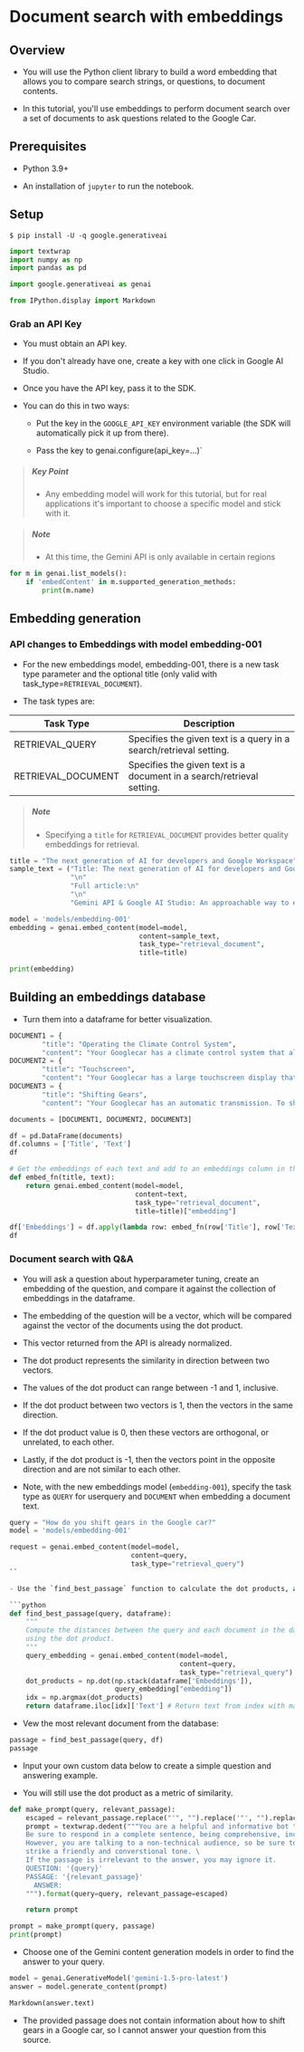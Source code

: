 # Document search with embeddings

## Overview

- You will use the Python client library to build a word embedding that allows you to compare search strings, or questions, to document contents.

- In this tutorial, you'll use embeddings to perform document search over a set of documents to ask questions related to the Google Car.

## Prerequisites

- Python 3.9+

- An installation of `jupyter` to run the notebook.

## Setup

```shell
$ pip install -U -q google.generativeai
```

```python
import textwrap
import numpy as np
import pandas as pd

import google.generativeai as genai

from IPython.display import Markdown
```

### Grab an API Key

- You must obtain an API key.

- If you don't already have one, create a key with one click in Google AI Studio.

- Once you have the API key, pass it to the SDK.

- You can do this in two ways:

    - Put the key in the `GOOGLE_API_KEY` environment variable (the SDK will automatically pick it up from there).

    - Pass the key to genai.configure(api_key=...)`

> ##### Key Point
>
> - Any embedding model will work for this tutorial, but for real applications it's important to choose a specific model and stick with it.

> ##### Note
>
> - At this time, the Gemini API is only available in certain regions

```python
for m in genai.list_models():
    if 'embedContent' in m.supported_generation_methods:
        print(m.name)
```

## Embedding generation

### API changes to Embeddings with model embedding-001

- For the new embeddings model, embedding-001, there is a new task type parameter and the optional title (only valid with task_type=`RETRIEVAL_DOCUMENT`).

- The task types are:

|Task Type|Description|
|-|-|
|RETRIEVAL_QUERY|Specifies the given text is a query in a search/retrieval setting.|
|RETRIEVAL_DOCUMENT|Specifies the given text is a document in a search/retrieval setting.|

> ##### Note
>
> - Specifying a `title` for `RETRIEVAL_DOCUMENT` provides better quality embeddings for retrieval.

```python
title = "The next generation of AI for developers and Google Workspace"
sample_text = ("Title: The next generation of AI for developers and Google Worspace"
               "\n"
               "Full article:\n"
               "\n"
               "Gemini API & Google AI Studio: An approachable way to explore and prototype with generative AI applications")

model = 'models/embedding-001'
embedding = genai.embed_content(model=model,
                                content=sample_text,
                                task_type="retrieval_document",
                                title=title)

print(embedding)
```

## Building an embeddings database

- Turn them into a dataframe for better visualization.

```python
DOCUMENT1 = {
        "title": "Operating the Climate Control System",
        "content": "Your Googlecar has a climate control system that allows you to adjust the temperature and airflow in the car. To operate the climate control system, use the buttons and knobs located on the center console.  Temperature: The temperature knob controls the temperature inside the car. Turn the knob clockwise to increase the temperature or counterclockwise to decrease the temperature. Airflow: The airflow knob controls the amount of airflow inside the car. Turn the knob clockwise to increase the airflow or counterclockwise to decrease the airflow. Fan speed: The fan speed knob controls the speed of the fan. Turn the knob clockwise to increase the fan speed or counterclockwise to decrease the fan speed. Mode: The mode button allows you to select the desired mode. The available modes are: Auto: The car will automatically adjust the temperature and airflow to maintain a comfortable level. Cool: The car will blow cool air into the car. Heat: The car will blow warm air into the car. Defrost: The car will blow warm air onto the windshield to defrost it."}
DOCUMENT2 = {
        "title": "Touchscreen",
        "content": "Your Googlecar has a large touchscreen display that provides access to a variety of features, including navigation, entertainment, and climate control. To use the touchscreen display, simply touch the desired icon.  For example, you can touch the \"Navigation\" icon to get directions to your destination or touch the \"Music\" icon to play your favorite songs."}
DOCUMENT3 = {
        "title": "Shifting Gears",
        "content": "Your Googlecar has an automatic transmission. To shift gears, simply move the shift lever to the desired position.  Park: This position is used when you are parked. The wheels are locked and the car cannot move. Reverse: This position is used to back up. Neutral: This position is used when you are stopped at a light or in traffic. The car is not in gear and will not move unless you press the gas pedal. Drive: This position is used to drive forward. Low: This position is used for driving in snow or other slippery conditions."}

documents = [DOCUMENT1, DOCUMENT2, DOCUMENT3]
```

```python
df = pd.DataFrame(documents)
df.columns = ['Title', 'Text']
df
```

```python
# Get the embeddings of each text and add to an embeddings column in the dataframe
def embed_fn(title, text):
    return genai.embed_content(model=model,
                               content=text,
                               task_type="retrieval_document",
                               title=title)["embedding"]

df['Embeddings'] = df.apply(lambda row: embed_fn(row['Title'], row['Text']), axis=1)
df
```

### Document search with Q&A

- You will ask a question about hyperparameter tuning, create an embedding of the question, and compare it against the collection of embeddings in the dataframe.

- The embedding of the question will be a vector, which will be compared against the vector of the documents using the dot product.

- This vector returned from the API is already normalized.

- The dot product represents the similarity in direction between two vectors.

- The values of the dot product can range between -1 and 1, inclusive.

- If the dot product between two vectors is 1, then the vectors in the same direction.

- If the dot product value is 0, then these vectors are orthogonal, or unrelated, to each other.

- Lastly, if the dot product is -1, then the vectors point in the opposite direction and are not similar to each other.

- Note, with the new embeddings model (`embedding-001`), specify the task type as `QUERY` for userquery and `DOCUMENT` when embedding a document text.

```python
query = "How do you shift gears in the Google car?"
model = 'models/embedding-001'

request = genai.embed_content(model=model,
                              content=query,
                              task_type="retrieval_query")
``

- Use the `find_best_passage` function to calculate the dot products, and then sort the dataframe from the largest to smallest dot product value to retrieve the relevant passage out of the database.

```python
def find_best_passage(query, dataframe):
    """
    Compute the distances between the query and each document in the dataframe
    using the dot product.
    """
    query_embedding = genai.embed_content(model=model,
                                          content=query,
                                          task_type="retrieval_query")
    dot_products = np.dot(np.stack(dataframe['Embeddings']),
                          query_embedding["embedding"])
    idx = np.argmax(dot_products)
    return dataframe.iloc[idx]['Text'] # Return text from index with max value
```

- Vew the most relevant document from the database:

```python
passage = find_best_passage(query, df)
passage
```

- Input your own custom data below to create a simple question and answering example.

- You will still use the dot product as a metric of similarity.

```python
def make_prompt(query, relevant_passage):
    escaped = relevant_passage.replace("'", "").replace('"', "").replace("\n", " ")
    prompt = textwrap.dedent("""You are a helpful and informative bot that answers questions using text from the reference passage included below. \
    Be sure to respond in a complete sentence, being comprehensive, including all relevant background information. \
    However, you are talking to a non-technical audience, so be sure to break down complicated concepts and \
    strike a friendly and converstional tone. \
    If the passage is irrelevant to the answer, you may ignore it.
    QUESTION: '{query}'
    PASSAGE: '{relevant_passage}'
      ANSWER:
    """).format(query=query, relevant_passage=escaped)

    return prompt
```

```python
prompt = make_prompt(query, passage)
print(prompt)
```

- Choose one of the Gemini content generation models in order to find the answer to your query.

```python
model = genai.GenerativeModel('gemini-1.5-pro-latest')
answer = model.generate_content(prompt)
```

```python
Markdown(answer.text)
```

- The provided passage does not contain information about how to shift gears in a Google car, so I cannot answer your question from this source.

